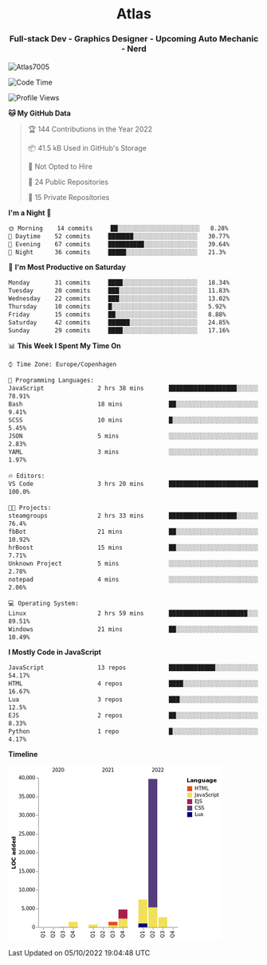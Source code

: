 <h1 align="center">Atlas</h1>
<h3 align="center">Full-stack Dev - Graphics Designer - Upcoming Auto Mechanic - Nerd</h3>

<p><img align="center" src="https://github-readme-stats.vercel.app/api/top-langs?username=Atlas7005&show_icons=true&locale=en&layout=compact" alt="Atlas7005" /></p>

<!--START_SECTION:waka-->
![Code Time](http://img.shields.io/badge/Code%20Time-694%20hrs%2021%20mins-blue)

![Profile Views](http://img.shields.io/badge/Profile%20Views-2-blue)

**🐱 My GitHub Data** 

> 🏆 144 Contributions in the Year 2022
 > 
> 📦 41.5 kB Used in GitHub's Storage 
 > 
> 🚫 Not Opted to Hire
 > 
> 📜 24 Public Repositories 
 > 
> 🔑 15 Private Repositories  
 > 
**I'm a Night 🦉** 

```text
🌞 Morning    14 commits     ██░░░░░░░░░░░░░░░░░░░░░░░   8.28% 
🌆 Daytime    52 commits     ███████░░░░░░░░░░░░░░░░░░   30.77% 
🌃 Evening    67 commits     ██████████░░░░░░░░░░░░░░░   39.64% 
🌙 Night      36 commits     █████░░░░░░░░░░░░░░░░░░░░   21.3%

```
📅 **I'm Most Productive on Saturday** 

```text
Monday       31 commits     ████░░░░░░░░░░░░░░░░░░░░░   18.34% 
Tuesday      20 commits     ███░░░░░░░░░░░░░░░░░░░░░░   11.83% 
Wednesday    22 commits     ███░░░░░░░░░░░░░░░░░░░░░░   13.02% 
Thursday     10 commits     █░░░░░░░░░░░░░░░░░░░░░░░░   5.92% 
Friday       15 commits     ██░░░░░░░░░░░░░░░░░░░░░░░   8.88% 
Saturday     42 commits     ██████░░░░░░░░░░░░░░░░░░░   24.85% 
Sunday       29 commits     ████░░░░░░░░░░░░░░░░░░░░░   17.16%

```


📊 **This Week I Spent My Time On** 

```text
⌚︎ Time Zone: Europe/Copenhagen

💬 Programming Languages: 
JavaScript               2 hrs 38 mins       ███████████████████░░░░░░   78.91% 
Bash                     18 mins             ██░░░░░░░░░░░░░░░░░░░░░░░   9.41% 
SCSS                     10 mins             █░░░░░░░░░░░░░░░░░░░░░░░░   5.45% 
JSON                     5 mins              ░░░░░░░░░░░░░░░░░░░░░░░░░   2.83% 
YAML                     3 mins              ░░░░░░░░░░░░░░░░░░░░░░░░░   1.97%

🔥 Editors: 
VS Code                  3 hrs 20 mins       █████████████████████████   100.0%

🐱‍💻 Projects: 
steamgroups              2 hrs 33 mins       ███████████████████░░░░░░   76.4% 
fbBot                    21 mins             ██░░░░░░░░░░░░░░░░░░░░░░░   10.92% 
hrBoost                  15 mins             ██░░░░░░░░░░░░░░░░░░░░░░░   7.71% 
Unknown Project          5 mins              ░░░░░░░░░░░░░░░░░░░░░░░░░   2.78% 
notepad                  4 mins              ░░░░░░░░░░░░░░░░░░░░░░░░░   2.06%

💻 Operating System: 
Linux                    2 hrs 59 mins       ██████████████████████░░░   89.51% 
Windows                  21 mins             ██░░░░░░░░░░░░░░░░░░░░░░░   10.49%

```

**I Mostly Code in JavaScript** 

```text
JavaScript               13 repos            █████████████░░░░░░░░░░░░   54.17% 
HTML                     4 repos             ████░░░░░░░░░░░░░░░░░░░░░   16.67% 
Lua                      3 repos             ███░░░░░░░░░░░░░░░░░░░░░░   12.5% 
EJS                      2 repos             ██░░░░░░░░░░░░░░░░░░░░░░░   8.33% 
Python                   1 repo              █░░░░░░░░░░░░░░░░░░░░░░░░   4.17%

```


**Timeline**

![Chart not found](https://raw.githubusercontent.com/Atlas7005/Atlas7005/master/charts/bar_graph.png) 


 Last Updated on 05/10/2022 19:04:48 UTC
<!--END_SECTION:waka-->
